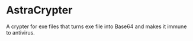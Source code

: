 # AstraCrypter
A crypter for exe files that turns exe file into Base64 and makes it immune to antivirus.
